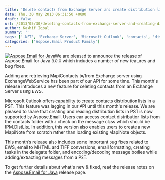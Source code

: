 ```yaml
---
title: 'Delete contacts from Exchange Server and create distribution lists with Aspose.Email for .NET 3.0'
date: Thu, 30 May 2013 06:31:50 +0000
draft: false
url: /2013/05/30/deleting-contacts-from-exchange-server-and-creating-distribution-lists-now-supported-with-aspose.email-for-.net-3.0/
author: Kashif Iqbal
summary: ''
tags: ['.NET', 'Exchange Server', 'Microsoft Outlook', 'contacts', 'distribution list', 'product release']
categories: ['Aspose.Email Product Family']
---
```


[![Aspose.Email for Java][1]](https://blog.aspose.com/wp-content/uploads/sites/2/2012/02/aspose.email-logo120.jpg)We are pleased to announce the release of Aspose.Email for Java 3.0.0 which includes a number of new features and bug fixes.

Adding and retrieving MapiContacts to/from Exchange server using ExchangeWebService has been part of our API for some time. This month's release introduces a new feature for deleting contacts from an Exchange Server using EWS.

Microsoft Outlook offers capability to create contacts distribution lists in a PST. This feature was lagging in our API until this month's release. We are pleased to share that creating and reading distribution lists in PST is now supported by Aspose.Email. Users can access contact distribution lists from the contacts folder with a check on the message class which should be IPM.DistList. In addition, this version also enables users to create a new MapiNote from scratch rather than loading existing MapiNote objects.

This month's release also includes some important bug fixes related to EWS, email to MHTML and TIFF conversions, email formatting, creating tasks in the delegate folder, and encoding/decoding message bodies while adding/extracting messages from a PST.

To get further details about what's new & fixed, read the release notes on the [Aspose.Email for Java][2] release page.




[1]: https://blog.aspose.com/wp-content/uploads/sites/2/2012/02/aspose.email-logo120.jpg "aspose.email-logo120"
[2]: https://blog.aspose.com/




